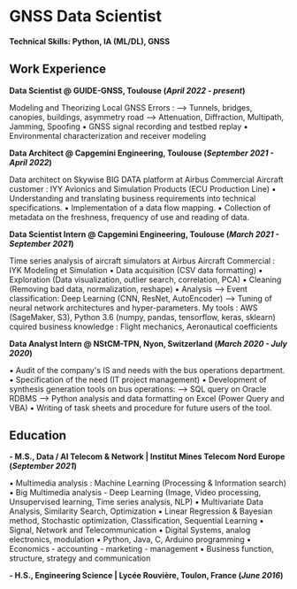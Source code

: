 # GNSS Data Scientist

#### Technical Skills: Python, IA (ML/DL), GNSS 

## Work Experience
**Data Scientist @ GUIDE-GNSS, Toulouse (_April 2022 - present_)**

Modeling and Theorizing Local GNSS Errors :
--> Tunnels, bridges, canopies, buildings, asymmetry road
--> Attenuation, Diffraction, Multipath, Jamming, Spoofing 
▪ GNSS signal recording and testbed replay 
▪ Environmental characterization and receiver modeling

**Data Architect @ Capgemini Engineering, Toulouse (_September 2021 - April 2022_)**

Data architect on Skywise BIG DATA platform at Airbus Commercial Aircraft customer : IYY Avionics and Simulation Products (ECU Production Line) 
▪ Understanding and translating business requirements into technical specifications. 
▪ Implementation of a data flow mapping. 
▪ Collection of metadata on the freshness, frequency of use and reading of data.

**Data Scientist Intern @ Capgemini Engineering, Toulouse (_March 2021 - September 2021_)**

Time series analysis of aircraft simulators at Airbus Aircraft Commercial : IYK Modeling et Simulation 
▪ Data acquisition (CSV data formatting) 
▪ Exploration (Data visualization, outlier search, correlation, PCA) 
▪ Cleaning (Removing bad data, normalization, reshape) 
▪ Analysis --> Event classification: Deep Learning (CNN, ResNet, AutoEncoder) 
    --> Tuning of neural network architectures and hyper-parameters. 
My tools : AWS (SageMaker, S3), Python 3.6 (numpy, pandas, tensorflow, keras, sklearn) 
cquired business knowledge : Flight mechanics, Aeronautical coefficients

**Data Analyst Intern @ NStCM-TPN, Nyon, Switzerland (_March 2020 - July 2020_)**

▪ Audit of the company's IS and needs with the bus operations department. 
▪ Specification of the need (IT project management) 
▪ Development of synthesis generation tools on bus operations: 
    --> SQL query on Oracle RDBMS 
    --> Python analysis and data formatting on Excel (Power Query and VBA) 
▪ Writing of task sheets and procedure for future users of the tool.

## Education							       		
**- M.S., Data / AI Telecom & Network | Institut Mines Telecom Nord Europe (_September 2021_)**

▪ Multimedia analysis : Machine Learning (Processing & Information search)
▪ Big Multimedia analysis - Deep Learning (Image, Video processing, Unsupervised learning, Time series analysis, NLP)
▪ Multivariate Data Analysis, Similarity Search, Optimization
▪ Linear Regression & Bayesian method, Stochastic optimization, Classification, Sequential Learning
▪ Signal, Network and Telecommunication
▪ Digital Systems, analog electronics, modulation
▪ Python, Java, C, Arduino programming
▪ Economics - accounting - marketing - management ▪ Business function, structure, strategy and communication

**- H.S., Engineering Science | Lycée Rouvière, Toulon, France (_June 2016_)**
